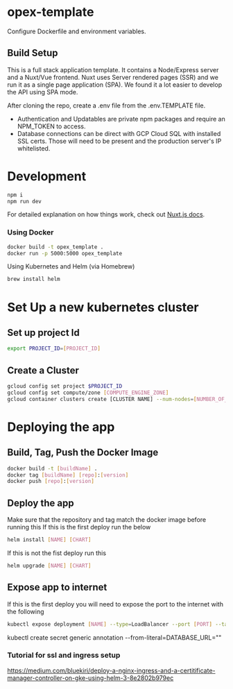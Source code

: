 # opex-template

Configure Dockerfile and environment variables.

## Build Setup

This is a full stack application template. It contains a Node/Express server and a Nuxt/Vue frontend. Nuxt uses Server rendered pages (SSR) and we run it as a single page application (SPA). We found it a lot easier to develop the API using SPA mode.

After cloning the repo, create a .env file from the .env.TEMPLATE file.

- Authentication and Updatables are private npm packages and require an NPM_TOKEN to access.
- Database connections can be direct with GCP Cloud SQL with installed SSL certs. Those will need to be present and the production server's IP whitelisted.

# Development

``` bash
npm i
npm run dev
```

For detailed explanation on how things work, check out [Nuxt.js docs](https://nuxtjs.org).

### Using Docker

``` bash
docker build -t opex_template .
docker run -p 5000:5000 opex_template
```

Using Kubernetes and Helm (via Homebrew)

``` bash
brew install helm
```

# Set Up a new kubernetes cluster

## Set up project Id
``` bash 
export PROJECT_ID=[PROJECT_ID]
```

## Create a Cluster
``` bash
gcloud config set project $PROJECT_ID
gcloud config set compute/zone [COMPUTE_ENGINE_ZONE]
gcloud container clusters create [CLUSTER NAME] --num-nodes=[NUMBER_OF_NODES]
```

# Deploying the app

## Build, Tag, Push the Docker Image 

``` bash 
docker build -t [buildName] .
docker tag [buildName] [repo]:[version]
docker push [repo]:[version]
```

## Deploy the app 
Make sure that the repository and tag match the docker image before running this
If this is the first deploy run the below
``` bash 
helm install [NAME] [CHART]
```
If this is not the fist deploy run this 
``` bash 
helm upgrade [NAME] [CHART]
```

## Expose app to internet
If this is the first deploy you will need to expose the port to the internet with the following 
```bash 
kubectl expose deployment [NAME] --type=LoadBalancer --port [PORT] --target-port [TARGET_PORT]
```


kubectl create secret generic annotation --from-literal=DATABASE_URL=""

### Tutorial for ssl and ingress setup
https://medium.com/bluekiri/deploy-a-nginx-ingress-and-a-certitificate-manager-controller-on-gke-using-helm-3-8e2802b979ec